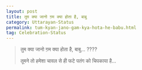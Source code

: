 ```yaml
---
layout: post
title: तुम क्या जानो ग़म क्या होता है, बाबु
category: Uttarayan-Status
permalink: tum-kyan-jano-gam-kya-hota-he-babu.html
tag: Celebration-Status
---
```

> तुम क्या जानो ग़म क्या होता है, बाबु… ????
> 
> तूमने तो हमेशा चावल से ही फटे पतंग को चिपकाया है…
